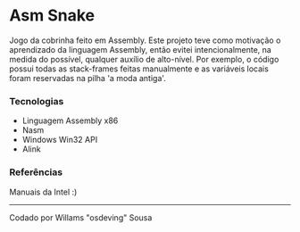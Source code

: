# Asm Snake

Jogo da cobrinha feito em Assembly. Este projeto teve como motivação o aprendizado da linguagem Assembly, então evitei intencionalmente, na medida do possível, qualquer auxílio de alto-nível. Por exemplo, o código possui todas as stack-frames feitas manualmente e as variáveis locais foram reservadas na pilha 'a moda antiga'. 

### Tecnologias

- Linguagem Assembly x86
- Nasm
- Windows Win32 API
- Alink

### Referências

Manuais da Intel :)

---
Codado por Willams "osdeving" Sousa
